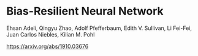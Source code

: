 # Bias-Resilient Neural Network

Ehsan Adeli, Qingyu Zhao, Adolf Pfefferbaum, Edith V. Sullivan, Li Fei-Fei, Juan Carlos Niebles, Kilian M. Pohl

https://arxiv.org/abs/1910.03676
